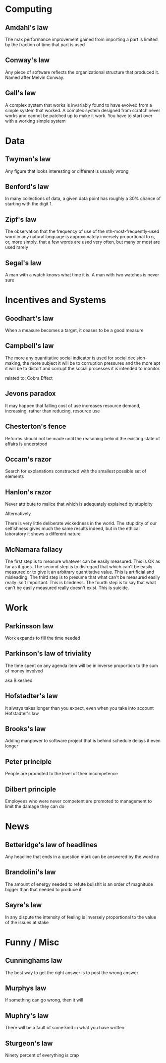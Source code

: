 # Computing

## Amdahl's law 
The max performance improvement gained from importing a part is limited by the fraction of time that part is used 

## Conway's law
Any piece of software reflects the organizational structure that produced it. Named after Melvin Conway.

## Gall's law
A complex system that works is invariably found to have evolved from a simple system that worked. A complex system designed from scratch never works and cannot be patched up to make it work. You have to start over with a working simple system


# Data

## Twyman's law 
Any figure that looks interesting or different is usually wrong

## Benford's law
In many collections of data, a given data point has roughly a 30% chance of starting with the digit 1.

## Zipf's law
The observation that the frequency of use of the nth-most-frequently-used word in any natural language is approximately inversely proportional to n, or, more simply, that a few words are used very often, but many or most are used rarely

## Segal's law
A man with a watch knows what time it is. A man with two watches is never sure


# Incentives and Systems

## Goodhart's law
When a measure becomes a target, it ceases to be a good measure

## Campbell's law
The more any quantitative social indicator is used for social decision-making, the more subject it will be to corruption pressures and the more apt it will be to distort and corrupt the social processes it is intended to monitor.

related to: Cobra Effect

## Jevons paradox
It may happen that falling cost of use increases resource demand, increasing, rather than reducing, resource use

## Chesterton's fence
Reforms should not be made until the reasoning behind the existing state of affairs is understood

## Occam's razor
Search for explanations constructed with the smallest possible set of elements

## Hanlon's razor
Never attribute to malice that which is adequately explained by stupidity

Alternatively

There is very little deliberate wickedness in the world. The stupidity of our selfishness gives much the same results indeed, but in the ethical laboratory it shows a different nature

## McNamara fallacy
The first step is to measure whatever can be easily measured. This is OK as far as it goes. The second step is to disregard that which can't be easily measured or to give it an arbitrary quantitative value. This is artificial and misleading. The third step is to presume that what can't be measured easily really isn't important. This is blindness. The fourth step is to say that what can't be easily measured really doesn't exist. This is suicide.


# Work

## Parkinsson law
Work expands to fill the time needed

## Parkinson's law of triviality
The time spent on any agenda item will be in inverse proportion to the sum of money involved

aka Bikeshed

## Hofstadter's law
It always takes longer than you expect, even when you take into account Hofstadter's law

## Brooks's law
Adding manpower to software project that is behind schedule delays it even longer

## Peter principle
People are promoted to the level of their incompetence

## Dilbert principle
Employees who were never competent are promoted to management to limit the damage they can do


# News

## Betteridge's law of headlines
Any headline that ends in a question mark can be answered by the word no

## Brandolini's law
The amount of energy needed to refute bullshit is an order of magnitude bigger than that needed to produce it

## Sayre's law
In any dispute the intensity of feeling is inversely proportional to the value of the issues at stake


# Funny / Misc

## Cunninghams law 
The best way to get the right answer is to post the wrong answer

## Murphys law 
If something can go wrong, then it will

## Muphry's law
There will be a fault of some kind in what you have written

## Sturgeon's law
Ninety percent of everything is crap